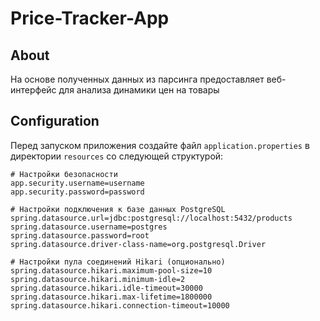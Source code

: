 ﻿# Price-Tracker-App

## About
На основе полученных данных из парсинга предоставляет веб-интерфейс для анализа динамики цен на товары

## Configuration
Перед запуском приложения создайте файл `application.properties` в директории `resources` со следующей структурой:

```properties
# Настройки безопасности
app.security.username=username
app.security.password=password

# Настройки подключения к базе данных PostgreSQL
spring.datasource.url=jdbc:postgresql://localhost:5432/products
spring.datasource.username=postgres
spring.datasource.password=root
spring.datasource.driver-class-name=org.postgresql.Driver

# Настройки пула соединений Hikari (опционально)
spring.datasource.hikari.maximum-pool-size=10
spring.datasource.hikari.minimum-idle=2
spring.datasource.hikari.idle-timeout=30000
spring.datasource.hikari.max-lifetime=1800000
spring.datasource.hikari.connection-timeout=10000
```